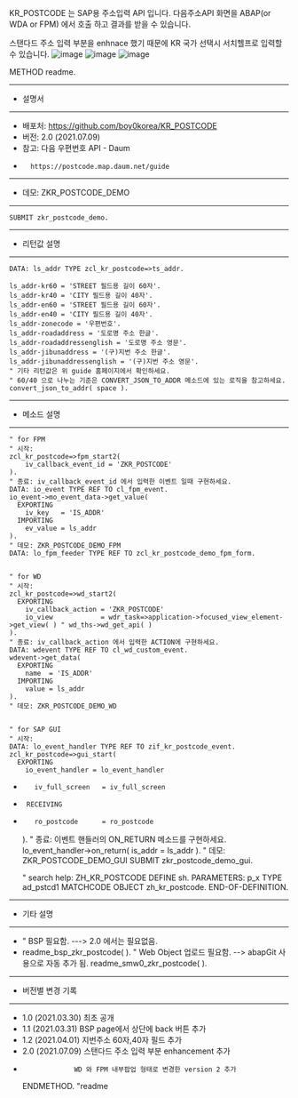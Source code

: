 KR_POSTCODE 는 SAP용 주소입력 API 입니다.
다음주소API 화면을 ABAP(or WDA or FPM) 에서 호출 하고 결과를 받을 수 있습니다.

스탠다드 주소 입력 부분을 enhnace 했기 때문에 KR 국가 선택시 서치헬프로 입력할 수 있습니다.
![image](https://user-images.githubusercontent.com/75079431/125023534-08234480-e0ba-11eb-8ed8-d6a9bbcd7bcd.png)
![image](https://user-images.githubusercontent.com/75079431/125023538-0a859e80-e0ba-11eb-80a7-850c63db3c94.png)
![image](https://user-images.githubusercontent.com/75079431/125023541-0ce7f880-e0ba-11eb-8a8b-238bec32f874.png)


 

  METHOD readme.
**********************************************************************
* 설명서
**********************************************************************
* 배포처: https://github.com/boy0korea/KR_POSTCODE
* 버전: 2.0 (2021.07.09)
* 참고: 다음 우편번호 API - Daum
*       https://postcode.map.daum.net/guide


**********************************************************************
* 데모: ZKR_POSTCODE_DEMO
**********************************************************************
    SUBMIT zkr_postcode_demo.


**********************************************************************
* 리턴값 설명
**********************************************************************
    DATA: ls_addr TYPE zcl_kr_postcode=>ts_addr.

    ls_addr-kr60 = 'STREET 필드용 길이 60자'.
    ls_addr-kr40 = 'CITY 필드용 길이 40자'.
    ls_addr-en60 = 'STREET 필드용 길이 60자'.
    ls_addr-en40 = 'CITY 필드용 길이 40자'.
    ls_addr-zonecode = '우편번호'.
    ls_addr-roadaddress = '도로명 주소 한글'.
    ls_addr-roadaddressenglish = '도로명 주소 영문'.
    ls_addr-jibunaddress = '(구)지번 주소 한글'.
    ls_addr-jibunaddressenglish = '(구)지번 주소 영문'.
    " 기타 리턴값은 위 guide 홈페이지에서 확인하세요.
    " 60/40 으로 나누는 기준은 CONVERT_JSON_TO_ADDR 메소드에 있는 로직을 참고하세요.
    convert_json_to_addr( space ).


**********************************************************************
* 메소드 설명
**********************************************************************
    " for FPM
    " 시작:
    zcl_kr_postcode=>fpm_start2(
        iv_callback_event_id = 'ZKR_POSTCODE'
    ).
    " 종료: iv_callback_event_id 에서 입력한 이벤트 일때 구현하세요.
    DATA: io_event TYPE REF TO cl_fpm_event.
    io_event->mo_event_data->get_value(
      EXPORTING
        iv_key   = 'IS_ADDR'
      IMPORTING
        ev_value = ls_addr
    ).
    " 데모: ZKR_POSTCODE_DEMO_FPM
    DATA: lo_fpm_feeder TYPE REF TO zcl_kr_postcode_demo_fpm_form.


    " for WD
    " 시작:
    zcl_kr_postcode=>wd_start2(
      EXPORTING
        iv_callback_action = 'ZKR_POSTCODE'
        io_view            = wdr_task=>application->focused_view_element->get_view( ) " wd_ths->wd_get_api( )
    ).
    " 종료: iv_callback_action 에서 입력한 ACTION에 구현하세요.
    DATA: wdevent TYPE REF TO cl_wd_custom_event.
    wdevent->get_data(
      EXPORTING
        name  = 'IS_ADDR'
      IMPORTING
        value = ls_addr
    ).
    " 데모: ZKR_POSTCODE_DEMO_WD


    " for SAP GUI
    " 시작:
    DATA: lo_event_handler TYPE REF TO zif_kr_postcode_event.
    zcl_kr_postcode=>gui_start(
      EXPORTING
        io_event_handler = lo_event_handler
*        iv_full_screen   = iv_full_screen
*      RECEIVING
*        ro_postcode      = ro_postcode
    ).
    " 종료: 이벤트 핸들러의 ON_RETURN 메소드를 구현하세요.
    lo_event_handler->on_return( is_addr = ls_addr ).
    " 데모: ZKR_POSTCODE_DEMO_GUI
    SUBMIT zkr_postcode_demo_gui.


    " search help: ZH_KR_POSTCODE
    DEFINE sh.
      PARAMETERS: p_x TYPE ad_pstcd1 MATCHCODE OBJECT zh_kr_postcode.
    END-OF-DEFINITION.


**********************************************************************
* 기타 설명
**********************************************************************
*    " BSP 필요함.  ---> 2.0 에서는 필요없음.
*    readme_bsp_zkr_postcode( ).
    " Web Object 업로드 필요함. --> abapGit 사용으로 자동 추가 됨.
    readme_smw0_zkr_postcode( ).


**********************************************************************
* 버전별 변경 기록
**********************************************************************
* 1.0 (2021.03.30) 최초 공개
* 1.1 (2021.03.31) BSP page에서 상단에 back 버튼 추가
* 1.2 (2021.04.01) 지번주소 60자,40자 필드 추가
* 2.0 (2021.07.09) 스탠다드 주소 입력 부분 enhancement 추가
*                  WD 와 FPM 내부팝업 형태로 변경한 version 2 추가

  ENDMETHOD.                    "readme
